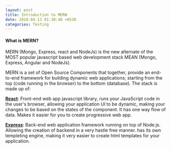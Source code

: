 ```yaml
---
layout: post
title: Introduction to MERN
date: 2018-04-13 01:30:40 +0530
categories: Testing
---
```


#### **What is MERN?**
MERN (Mongo, Express, react and NodeJs) is the new alternate of the MOST popular javascript based web development stack MEAN (Mongo, Express, Angular and NodeJs).


MERN is a set of Open Source Components that together, provide an end-to-end framework for building dynamic web applications; starting from the top (code running in the browser) to the bottom (database). The stack is made up of:

**[React](https://reactjs.org "ReactJs official")**: Front-end web app javascript library, runs your JavaScript code in the user's browser, allowing your application UI to be dynamic, making your changes to be based on the states of the component. It has one way flow of data. Makes it easier for you to create progressive web app.

**[Express](https://expressjs.com/)**: Back-end web application framework running on top of Node.js. Allowing the creation of backend in a very hastle free manner. has its own templeting engine, making it very easier to create html templates for your application.
